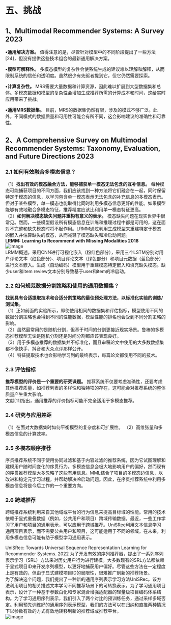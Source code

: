 # 五、挑战

## 1、Multimodal Recommender Systems: A Survey 2023

**•通用解决方案。** 值得注意的是，尽管针对模型中的不同阶段提出了一些方法[24]，但没有提供这些技术组合的最新通用解决方案。

**•模型可解释性。** 多模态模型的复杂性会使系统生成的建议难以理解和解释，从而限制系统的信任和透明度。虽然很少有先驱者提到它，但它仍然需要探索。

**•计算复杂性。** MRS需要大量数据和计算资源，因此难以扩展到大型数据集和总体。多模态数据和模型的复杂性会增加生成推荐所需的计算成本和时间，这给实时应用带来了挑战。

**•通用MRS数据集。** 目前，MRS的数据集仍然有限，涉及的模式不够广泛。此外，不同模式的数据质量和可用性可能会有所不同，这会影响建议的准确性和可靠性。

## 2、A Comprehensive Survey on Multimodal Recommender Systems: Taxonomy, Evaluation, and Future Directions 2023
### 2.1 如何有效融合多模态信息？
（1）**找出有效的模态融合方法，能够捕获单一模态无法包含的互补信息。** 每种模态可能捕获项目的不同方面，我们应该找到一种方法将它们融合在一起，同时保留特定于模态的信息，以学习包含单一模态表示无法包含的补充信息的多模态表示。但对于某些模型，单一模态也能取得比同时利用多模态信息更好的性能。如果模型能够有效地融合多模态特征，推荐精度应该比利用单一模态特征更高。  
（2）**如何解决模态缺失问题并重构有意义的表示。** 模态缺失问题在现实世界中很常见。然而，一些模型假设所有模态信息在训练和推理过程中都是可用的，这在面对不完整和缺失模态时将不起作用。LRMM通过利用生成模型来重建特定于模态的嵌入并估算缺失的模态，从而减轻了模态缺失和冷启动问题。  
**LRMM: Learning to Recommend with Missing Modalities 2018**  
![image](https://github.com/NanGongNingYi/Multimodal-Recommendation-Papers/assets/61775768/452e8a5d-dfe4-4ab6-b18c-9e3b8f13d798)  
LRMM概述。采用CNN进行可视化嵌入（粉红色部分），采用三个LSTM分别对用户评论文本（红色部分）、项目评论文本（绿色部分）和项目元数据（蓝色部分）进行文本嵌入。生成（自动编码）模型用于重建模态特定嵌入和填充缺失模态。缺少user和item review文本分别导致基于user和item的冷启动。  

### 2.2 如何规范数据分割策略和使用的通用数据集？
**找到具有合适提取技术和合适分割策略的最佳预处理方法，以标准化实验的训练/测试集。**  
（1）正如前面的实验所示，即使使用相同的数据集和评估指标，模型使用不同的数据分割策略也会得到不同的性能数据，模型性能的排名也会受到不同分割策略的影响。  
（2）虽然最常用的是随机分割，但基于时间的分割更接近现实场景。鲁棒的多模态推荐模型无论是随机分割还是时间分割都应该表现良好。  
（3）用于多模态推荐的数据集并不标准化，而且审稿论文中使用的大多数数据集都不像快手、抖音和大众点评那样公开。  
（4）特征提取技术也会影响学习到的最终表示，每篇论文都使用不同的技术。  

### 2.3 评估指标
**推荐模型的评价是一个重要的研究课题。** 推荐系统不仅要考虑准确性，还要考虑其他推荐质量，如推荐列表的多样性和独特项的存在，这可能会对推荐系统的整体质量产生重大影响。  
文献[11]指出，通用推荐的评价指标可能不完全适用于多模态推荐。  

### 2.4 研究与应用差距
（1）在面对大数据集时如何平衡模型的复杂度和可扩展性。
（2）高维张量和多模态信息的计算效率。

### 2.5 多模态顺序推荐
序贯推荐系统不同于使用协同过滤和基于内容过滤的推荐系统，因为它试图理解和建模用户随时间变化的序贯行为。多模态信息会极大地影响用户的偏好，然而现有的序贯推荐模型大多忽略了这些有用信息。MML结合了项目的多模态边信息，以改进和稳定元学习过程，并帮助解决冷启动问题。因此，在序贯推荐系统中利用多模态信息将是今后工作的一个重要方向。  

### 2.6 跨域推荐
跨域推荐系统利用来自其他域或平台的行为信息来提高目标域的性能。常用的技术依赖于显式重叠数据（例如，公共用户和项目）跨域传输数据。最近，一些工作学习了用户和项目的通用表示，可以应用于跨域推荐。UniSRec利用文本信息学习通用项目表示，而不需要公共用户和项目，这可能适用于不同的领域。在未来，利用多模态信息可能有助于模型学习通用表示。  

UniSRec: Towards Universal Sequence Representation Learning for Recommender Systems. 2022
为了开发有效的序列推荐器，提出了一系列序列表示学习（SRL）方法来对历史用户行为进行建模。大多数现有的SRL方法都依赖于显式项目ID来开发序列模型，以更好地捕获用户偏好。尽管这些方法在一定程度上是有效的，但由于显式建模项目ID的局限性，很难推广到新的推荐场景。  
为了解决这个问题，我们提出了一种新的通用序列表示学习方法UniSRec。该方法利用项目的相关描述文本学习不同推荐场景下的可转换表示。为了学习通用项目表示，设计了一种基于参数白化和专家混合增强适配器的轻量级项目编码体系结构。为了学习通用序列表示，我们引入了两个对比的预训练任务，通过采样多域否定。利用预先训练好的通用序列表示模型，我们的方法可以在归纳和直推两种情况下以参数有效的方式有效地转移到新的推荐域或推荐平台。  
![image](https://github.com/NanGongNingYi/Multimodal-Recommendation-Papers/assets/61775768/b14716a8-3950-48a4-9361-c61c6d911ea6)  
